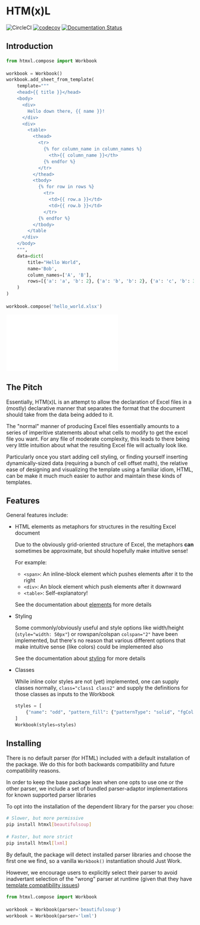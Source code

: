 # HTM(x)L

![CircleCI](https://img.shields.io/circleci/build/gh/schireson/htmxl/master)
[![codecov](https://codecov.io/gh/schireson/htmxl/branch/master/graph/badge.svg)](https://codecov.io/gh/schireson/htmxl)
[![Documentation
Status](https://readthedocs.org/projects/htmxl/badge/?version=latest)](https://htmxl.readthedocs.io/en/latest/?badge=latest)

## Introduction

``` python
from htmxl.compose import Workbook

workbook = Workbook()
workbook.add_sheet_from_template(
    template="""
    <head>{{ title }}</head>
    <body>
      <div>
        Hello down there, {{ name }}!
      </div>
      <div>
        <table>
          <thead>
            <tr>
              {% for column_name in column_names %}
                <th>{{ column_name }}</th>
              {% endfor %}
            </tr>
          </thead>
          <tbody>
            {% for row in rows %}
              <tr>
                <td>{{ row.a }}</td>
                <td>{{ row.b }}</td>
              </tr>
            {% endfor %}
          </tbody>
        </table
      </div>
    </body>
    """,
    data=dict(
        title="Hello World",
        name='Bob',
        column_names=['A', 'B'],
        rows=[{'a': 'a', 'b': 2}, {'a': 'b', 'b': 2}, {'a': 'c', 'b': 3}],
    )
)

workbook.compose('hello_world.xlsx')
```

![example](./docs/_static/readme.md)

## The Pitch

Essentially, HTM(x)L is an attempt to allow the declaration of Excel files in a (mostly) declarative
manner that separates the format that the document should take from the data being added to it.

The "normal" manner of producing Excel files essentially amounts to a series of imperitive
statements about what cells to modify to get the excel file you want. For any file of moderate
complexity, this leads to there being very little intuition about what the resulting Excel file will
actually look like.

Particularly once you start adding cell styling, or finding yourself inserting dynamically-sized
data (requiring a bunch of cell offset math), the relative ease of designing and visualizing the
template using a familiar idiom, HTML, can be make it much much easier to author and maintain these
kinds of templates.

## Features

General features include:

- HTML elements as metaphors for structures in the resulting Excel document

  Due to the obviously grid-oriented structure of Excel, the metaphors **can** sometimes be
  approximate, but should hopefully make intuitive sense!

  For example:

  - `<span>`: An inline-block element which pushes elements after it to the right
  - `<div>`: An block element which push elements after it downward
  - `<table>`: Self-explanatory!

  See the documentation about
  [elements](https://pytest-mock-resources.readthedocs.io/en/latest/elements.html) for more details

- Styling

  Some commonly/obviously useful and style options like width/height (`style="width: 50px"`) or
  rowspan/colspan `colspan="2"` have been implemented, but there's no reason that various different
  options that make intuitive sense (like colors) could be implemented also

  See the documentation about
  [styling](https://pytest-mock-resources.readthedocs.io/en/latest/styling.html) for more details

- Classes

  While inline color styles are not (yet) implemented, one can supply classes normally,
  `class="class1 class2"` and supply the definitions for those classes as inputs to the Workbook

  ``` python
  styles = [
      {"name": "odd", "pattern_fill": {"patternType": "solid", "fgColor": "FBEAFB"}},
  ]
  Workbook(styles=styles)
  ```

## Installing

There is no default parser (for HTML) included with a default installation of the package. We do
this for both backwards compatibility and future compatibility reasons.

In order to keep the base package lean when one opts to use one or the other parser, we include a
set of bundled parser-adaptor implementations for known supported parser libraries

To opt into the installation of the dependent library for the parser you chose:

``` bash
# Slower, but more permissive
pip install htmxl[beautifulsoup]

# Faster, but more strict
pip install htmxl[lxml]
```

By default, the package will detect installed parser libraries and choose the first one we find, so
a vanilla `Workbook()` instantiation should Just Work.

However, we encourage users to explicitly select their parser to avoid inadvertant selection of the
"wrong" parser at runtime (given that they have [template compatibility
issues](https://pytest-mock-resources.readthedocs.io/en/latest/compatbility.html))

``` python
from htmxl.compose import Workbook

workbook = Workbook(parser='beautifulsoup')
workbook = Workbook(parser='lxml')
```
